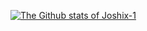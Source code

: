 [![The Github stats of Joshix-1](https://github-readme-stats.vercel.app/api?username=Joshix-1&show_icons=true&theme=vision-friendly-dark)](https://github.com/anuraghazra/github-readme-stats)
